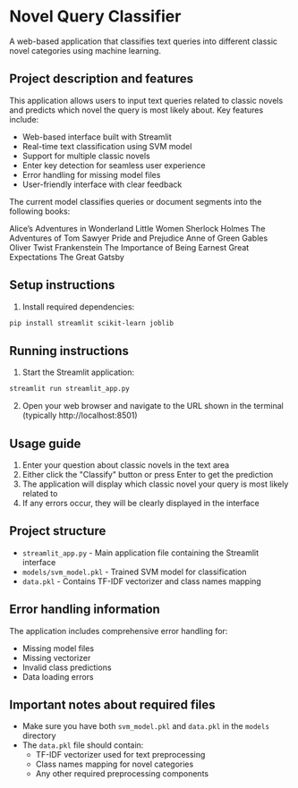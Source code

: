# Novel Query Classifier

A web-based application that classifies text queries into different classic novel categories using machine learning.

## Project description and features

This application allows users to input text queries related to classic novels and predicts which novel the query is most likely about. Key features include:

- Web-based interface built with Streamlit
- Real-time text classification using SVM model
- Support for multiple classic novels
- Enter key detection for seamless user experience
- Error handling for missing model files
- User-friendly interface with clear feedback

The current model classifies queries or document segments into the following books:

Alice’s Adventures in Wonderland
Little Women
Sherlock Holmes
The Adventures of Tom Sawyer
Pride and Prejudice
Anne of Green Gables
Oliver Twist
Frankenstein
The Importance of Being Earnest
Great Expectations
The Great Gatsby

## Setup instructions

1. Install required dependencies:
```bash
pip install streamlit scikit-learn joblib
```

## Running instructions

1. Start the Streamlit application:
```bash
streamlit run streamlit_app.py
```

2. Open your web browser and navigate to the URL shown in the terminal (typically http://localhost:8501)

## Usage guide

1. Enter your question about classic novels in the text area
2. Either click the "Classify" button or press Enter to get the prediction
3. The application will display which classic novel your query is most likely related to
4. If any errors occur, they will be clearly displayed in the interface

## Project structure

- `streamlit_app.py` - Main application file containing the Streamlit interface
- `models/svm_model.pkl` - Trained SVM model for classification
- `data.pkl` - Contains TF-IDF vectorizer and class names mapping

## Error handling information

The application includes comprehensive error handling for:
- Missing model files
- Missing vectorizer
- Invalid class predictions
- Data loading errors

## Important notes about required files

- Make sure you have both `svm_model.pkl` and `data.pkl` in the `models` directory
- The `data.pkl` file should contain:
  - TF-IDF vectorizer used for text preprocessing
  - Class names mapping for novel categories
  - Any other required preprocessing components
